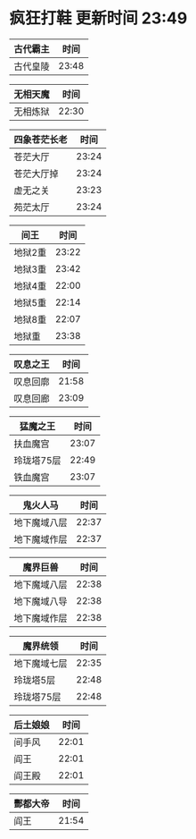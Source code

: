 # 疯狂打鞋 更新时间 23:49

| 古代霸主   | 时间    |
|--------|-------|
| 古代皇陵 | 23:48 |

| 无相天魔   | 时间    |
|--------|-------|
| 无相炼狱 | 22:30 |

| 四象苍茫长老   | 时间    |
|--------|-------|
| 苍茫大厅 | 23:24 |
| 苍茫大厅掉 | 23:24 |
| 虚无之关 | 23:23 |
| 苑茫太厅 | 23:24 |

| 间王   | 时间    |
|--------|-------|
| 地狱2重 | 23:22 |
| 地狱3重 | 23:42 |
| 地狱4重 | 22:00 |
| 地狱5重 | 22:14 |
| 地狱8重 | 22:07 |
| 地狱重 | 23:38 |

| 叹息之王   | 时间    |
|--------|-------|
| 叹息回廓 | 21:58 |
| 叹息回廊 | 23:09 |

| 猛魔之王   | 时间    |
|--------|-------|
| 扶血魔宫 | 23:07 |
| 玲珑塔75层 | 22:49 |
| 铁血魔宫 | 23:07 |

| 鬼火人马   | 时间    |
|--------|-------|
| 地下魔域八层 | 22:37 |
| 地下魔域作层 | 22:37 |

| 魔界巨兽   | 时间    |
|--------|-------|
| 地下魔域八层 | 22:38 |
| 地下魔域八导 | 22:38 |
| 地下魔域作层 | 22:38 |

| 魔界统领   | 时间    |
|--------|-------|
| 地下魔域七层 | 22:35 |
| 玲珑塔5层 | 22:48 |
| 玲珑塔75层 | 22:48 |

| 后土娘娘   | 时间    |
|--------|-------|
| 间手风 | 22:01 |
| 阎王 | 22:01 |
| 阎王殿 | 22:01 |

| 酆都大帝   | 时间    |
|--------|-------|
| 阎王 | 21:54 |